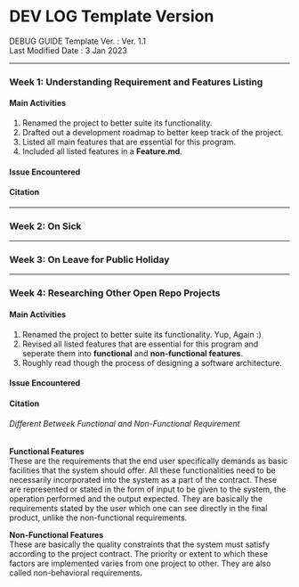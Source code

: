 # DEV LOG Template Version
DEBUG GUIDE Template Ver.   : Ver. 1.1 <br>
Last Modified Date          : 3 Jan 2023 <br>

---------------------------------------------------
### Week 1: Understanding Requirement and Features Listing
#### Main Activities
1. Renamed the project to better suite its functionality.
2. Drafted out a development roadmap to better keep track of the project.
3. Listed all main features that are essential for this program.
4. Included all listed features in a **Feature.md**.

#### Issue Encountered
#### Citation

---------------------------------------------------
### Week 2: On Sick
---------------------------------------------------
### Week 3: On Leave for Public Holiday
---------------------------------------------------
### Week 4: Researching Other Open Repo Projects
#### Main Activities
1. Renamed the project to better suite its functionality. Yup, Again :)
2. Revised all listed features that are essential for this program and seperate them into **functional** and **non-functional features**. 
3. Roughly read though the process of designing a software architecture.

#### Issue Encountered
#### Citation
###### Different Betweek Functional and Non-Functional Requirement
**Functional Features** <br>
These are the requirements that the end user specifically demands as basic facilities that the system should offer. All these functionalities need to be necessarily incorporated into the system as a part of the contract. These are represented or stated in the form of input to be given to the system, the operation performed and the output expected. They are basically the requirements stated by the user which one can see directly in the final product, unlike the non-functional requirements.

**Non-Functional Features** <br>
These are basically the quality constraints that the system must satisfy according to the project contract. The priority or extent to which these factors are implemented varies from one project to other. They are also called non-behavioral requirements.
